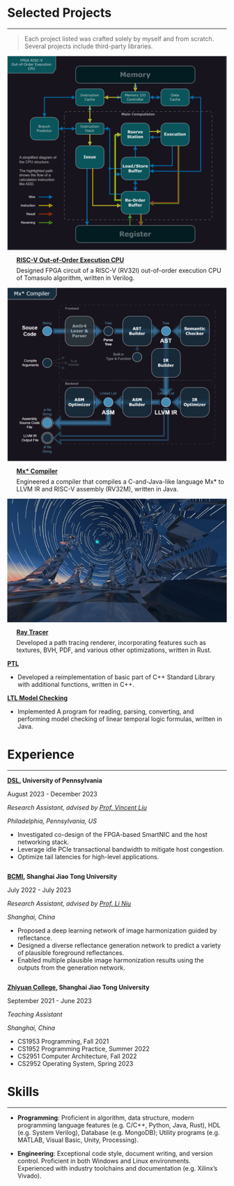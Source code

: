 <!-- ---
layout: cv
title: CV
--- -->

<!-- # Education
---

<div class="d-flex justify-content-between">
  <p class="text-start"><b>Shanghai Jiao Tong University</b></p>
  <p class="text-end">Sep. 2020 – June 2024</p>
</div>
<div class="d-flex justify-content-between">
  <p class="text-start"><em>B.S. in Computer Science and Technology (Zhiyuan Honors Program)</em></p>
  <p class="text-end"><em>Shanghai, China</em></p>
</div> -->

# Selected Projects
---

> Each project listed was crafted solely by myself and from scratch. Several projects include third-party libraries.

<div class="row justify-content-center align-content-center">
  <div class="col-8 col-lg-4" style="display: flex; justify-content: center;">
    <img src="https://raw.githubusercontent.com/PaperL/RISC-V_CPU/main/assets/Diagram.png" style="object-fit: contain;"/>
  </div>
  <div class="col-12 col-lg-7" style="display: flex; flex-direction: column; justify-content: left; margin: 1em 0em 1em 1.5em;">
    <span style="margin-bottom: 0.5em"><b><a href="https://github.com/PaperL/RISC-V_CPU">RISC-V Out-of-Order Execution CPU</a></b></span>
    <span>Designed FPGA circuit of a RISC-V (RV32I) out-of-order execution CPU of Tomasulo algorithm, written in Verilog.</span>
  </div>
</div>

<div class="row justify-content-center align-content-center">
  <div class="col-8 col-lg-4" style="display: flex; justify-content: center;">
    <img src="https://raw.githubusercontent.com/PaperL/Mxx-Compiler/main/assets/Diagram.png" style="object-fit: contain;"/>
  </div>
  <div class="col-12 col-lg-7" style="display: flex; flex-direction: column; justify-content: left; margin: 1em 0em 1em 1.5em;">
    <span style="margin-bottom: 0.5em"><b><a href="https://github.com/PaperL/Mxx-Compiler" style="margin: 1em 0">Mx* Compiler</a></b></span>
    <span>Engineered a compiler that compiles a C-and-Java-like language Mx* to LLVM IR and RISC-V assembly (RV32M), written in Java.</span>
  </div>
</div>

<div class="row justify-content-center align-content-center">
  <div class="col-8 col-lg-4" style="display: flex; justify-content: center;">
    <img src="https://raw.githubusercontent.com/PaperL/Toy_Ray_Tracer/master/raytracer/output/preview.jpg" style="object-fit: contain;"/>
  </div>
  <div class="col-12 col-lg-7" style="display: flex; flex-direction: column; justify-content: left; margin: 1em 0em 1em 1.5em;">
    <span style="margin-bottom: 0.5em"><b><a href="https://github.com/PaperL/Toy_Ray_Tracer" style="margin: 1em 0">Ray Tracer</a></b></span>
    <span>Developed a path tracing renderer, incorporating features such as textures, BVH, PDF, and various other optimizations, written in Rust.</span>
  </div>
</div>

[**PTL**](https://github.com/PaperL/PTL)
- Developed a reimplementation of basic part of C++ Standard Library with additional functions, written in C++.

[**LTL Model Checking**](https://github.com/PaperL/LTL_Model_Checking_Project)
- Implemented A program for reading, parsing, converting, and performing model checking of linear temporal logic formulas, written in Java.

# Experience
---

<div class="d-flex justify-content-between">
  <p class="text-start"><b><a href="https://dsl.cis.upenn.edu/">DSL</a>, University of Pennsylvania</b></p>
  <p class="text-end">August 2023 - December 2023</p>
</div>
<div class="d-flex justify-content-between">
  <p class="text-start"><em>Research Assistant, advised by <a href="https://vincen.tl/">Prof. Vincent Liu</a></em></p>
  <p class="text-end"><em>Philadelphia, Pennsylvania, US</em></p>
</div>

- Investigated co-design of the FPGA-based SmartNIC and the host networking stack.
- Leverage idle PCIe transactional bandwidth to mitigate host congestion.
- Optimize tail latencies for high-level applications.

<div class="d-flex justify-content-between" style="margin-top:2em">
  <p class="text-start"><b><a href="https://bcmi.sjtu.edu.cn/">BCMI</a>, Shanghai Jiao Tong University</b></p>
  <p class="text-end">July 2022 - July 2023</p>
</div>
<div class="d-flex justify-content-between">
  <p class="text-start"><em>Research Assistant, advised by <a href="https://www.ustcnewly.com/">Prof. Li Niu</a></em></p>
  <p class="text-end"><em>Shanghai, China</em></p>
</div>

- Proposed a deep learning network of image harmonization guided by reflectance.
- Designed a diverse reflectance generation network to predict a variety of plausible foreground reflectances.
- Enabled multiple plausible image harmonization results using the outputs from the generation network.

<div class="d-flex justify-content-between" style="margin-top:2em">
  <p class="text-start"><b><a href="https://en.zhiyuan.sjtu.edu.cn/">Zhiyuan College</a>, Shanghai Jiao Tong University</b></p>
  <p class="text-end">September 2021 - June 2023</p>
</div>
<div class="d-flex justify-content-between">
  <p class="text-start"><em>Teaching Assistant</em></p>
  <p class="text-end"><em>Shanghai, China</em></p>
</div>

- CS1953 Programming, Fall 2021
- CS1952 Programming Practice, Summer 2022
- CS2951 Computer Architecture, Fall 2022
- CS2952 Operating System, Spring 2023

# Skills
---

- **Programming**: Proficient in algorithm, data structure, modern programming language features (e.g. C/C++, Python, Java, Rust), HDL (e.g. System Verilog), Database (e.g. MongoDB); Utility programs (e.g. MATLAB, Visual Basic, Unity, Processing).

- **Engineering**: Exceptional code style, document writing, and version control. Proficient in both Windows and Linux environments. Experienced with industry toolchains and documentation (e.g. Xilinx’s Vivado).
